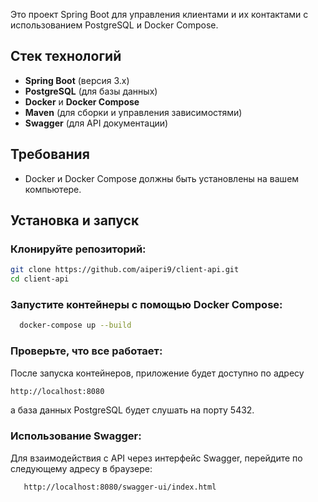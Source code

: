 Это проект Spring Boot для управления клиентами и их контактами с использованием PostgreSQL и Docker Compose.

## Стек технологий

- **Spring Boot** (версия 3.x)
- **PostgreSQL** (для базы данных)
- **Docker** и **Docker Compose**
- **Maven** (для сборки и управления зависимостями)
- **Swagger** (для API документации)

## Требования

- Docker и Docker Compose должны быть установлены на вашем компьютере.

## Установка и запуск
### Клонируйте репозиторий:

```bash
git clone https://github.com/aiperi9/client-api.git
cd client-api
```

### Запустите контейнеры с помощью Docker Compose:
```bash 
  docker-compose up --build 
  ```

### Проверьте, что все работает:

   После запуска контейнеров, приложение будет доступно по адресу 

```bash
http://localhost:8080 
```
а база данных PostgreSQL будет слушать на порту 5432.


### Использование Swagger:

Для взаимодействия с API через интерфейс Swagger, перейдите по следующему адресу в браузере:

```bash
   http://localhost:8080/swagger-ui/index.html
```